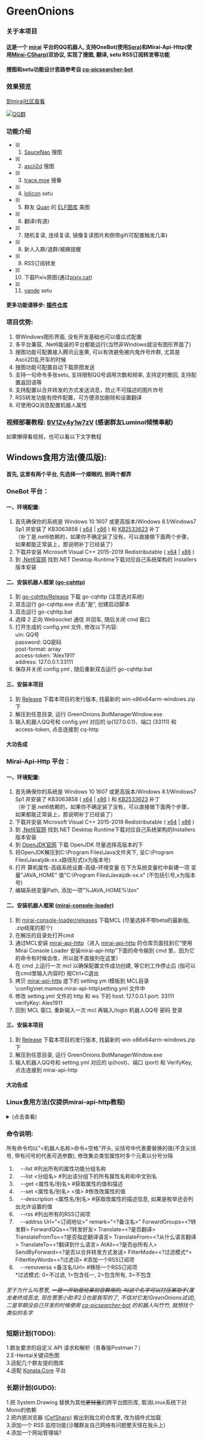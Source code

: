 # GreenOnions

### 关于本项目

#### 这是一个 [mirai](https://github.com/mamoe/mirai) 平台的QQ机器人, 支持OneBot(使用[Sora](https://github.com/DeepOceanSoft/Sora))和Mirai-Api-Http(使用[Mirai-CSharp](https://github.com/Executor-Cheng/Mirai-CSharp))双协议, 实现了搜图, 翻译, setu RSS订阅转发等功能<br>
#### 搜图和setu功能设计思路参考自 [cq-picsearcher-bot](https://github.com/Tsuk1ko/cq-picsearcher-bot) <br>

### 效果预览
[到mirai社区查看](https://mirai.mamoe.net/topic/1020/%E7%83%82%E5%A4%A7%E8%A1%97%E7%9A%84%E6%90%9C%E5%9B%BE-rss%E8%BD%AC%E5%8F%91%E7%AD%89%E5%8A%9F%E8%83%BD%E6%8F%92%E4%BB%B6-%E5%B8%A6windows%E7%95%8C%E9%9D%A2)

[![QQ群](https://img.shields.io/badge/QQ群-550398174-blue.svg "QQ群")](https://jq.qq.com/?_wv=1027&k=rJ7RA3SF "QQ群")

### 功能介绍

- [x] 1. [SauceNao](https://saucenao.com/) 搜图<br>
- [x] 2. [ascii2d](https://ascii2d.net/) 搜图<br>
- [x] 3. [trace.moe](https://trace.moe/) 搜番<br>
- [x] 4. [lolicon](https://api.lolicon.app/#/setu) setu<br>
- [x] 5. 群友 [Quan](https://github.com/Quan666) 的 [ELF图库](http://img.shab.fun:5000/) 美图<br>
- [x] 6. 翻译(有道)<br>
- [x] 7. 随机复读, 连续复读, 镜像复读图片和倒带gif(可配置触发几率)<br>
- [x] 8. 新人入群/退群/被踢提醒<br>
- [x] 9. RSS订阅转发<br>
- [x] 10. 下载Pixiv原图(通过[pixiv.cat](https://pixiv.cat/))<br>
- [x] 11. [yande](yande.re/post) setu
#### 更多功能请移步: [插件仓库](https://github.com/Alex1911-Jiang/GreenOnions.Plugins)

### 项目优势:

1. 带Windows图形界面, 没有开发基础也可以傻瓜式配置<br>
2. 多平台兼容, .Net6能装的平台都能运行(当然非Windows就没有图形界面了)<br>
3. 搜图功能可配置接入腾讯云鉴黄, 可以有效避免被内鬼炸号炸群, 尤其是Ascii2D乱开车的时候<br>
4. 搜图功能可配置自动下载原图发送<br>
5. 支持一句命令多张setu, 支持限制QQ号调用次数和频率, 支持定时撤回, 支持配置返回语等<br>
6. 支持配置以合并转发的方式发送消息，防止不可描述的图片炸号<br>
7. RSS转发功能有控件配置，可方便添加删除和设置翻译<br>
8. 可使用QQ消息配置机器人属性<br>

### 视频部署教程: [BV1Zv4y1w7zV](https://www.bilibili.com/video/BV1Zv4y1w7zV/?vd_source=f8622c32e255b12559a63ccdcef969cd) (感谢群友Luminol倾情奉献)
如果懒得看视频，也可以看以下文字教程

## Windows食用方法(傻瓜版):

#### 首先, 这里有两个平台, 先选择一个顺眼的, 别两个都弄

### OneBot 平台：

#### 一、环境配置:

1. 首先确保你的系统是 Windows 10 1607 或更高版本/Windows 8.1/Windows7 Sp1 并安装了 KB3063858 ( [x64](https://www.microsoft.com/zh-CN/download/details.aspx?id=47442) | [x86](https://www.microsoft.com/zh-CN/download/details.aspx?id=47409) ) 和 [KB2533623](https://support.microsoft.com/zh-cn/topic/microsoft-%E5%AE%89%E5%85%A8%E5%85%AC%E5%91%8A-%E4%B8%8D%E5%AE%89%E5%85%A8%E7%9A%84%E5%BA%93%E5%8A%A0%E8%BD%BD%E5%8F%AF%E8%83%BD%E5%85%81%E8%AE%B8%E8%BF%9C%E7%A8%8B%E6%89%A7%E8%A1%8C%E4%BB%A3%E7%A0%81-486ea436-2d47-27e5-6cb9-26ab7230c704) 补丁<br>
（补丁是.net6依赖的，如果你不确定装了没有，可以直接做下面两个步骤，如果都能正常装上，那说明补丁已经装了）<br>
2. 下载并安装 Microsoft Visual C++ 2015-2019 Redistributable ( [x64](https://aka.ms/vs/16/release/vc_redist.x64.exe) | [x86](https://aka.ms/vs/16/release/vc_redist.x86.exe) )<br>
3. 到 [.Net6官网](https://dotnet.microsoft.com/download/dotnet/6.0) 找到.NET Desktop Runtime下载对应自己系统架构的 Installers 版本安装<br>

#### 二、安装机器人框架 ([go-cqhttp](https://github.com/Mrs4s/go-cqhttp))

1. 到 [go-cqhttp/Release](https://github.com/Mrs4s/go-cqhttp/releases) 下载 go-cqhttp (注意选对系统)<br>
2. 双击运行 go-cqhttp.exe 点击"是", 创建启动脚本<br>
3. 双击运行 go-cqhttp.bat<br>
4. 选择 2 正向 Websocket 通信 并回车, 随后关闭 cmd 窗口<br>
5. 打开生成的 config.yml 文件, 修改以下内容:<br>
  uin: QQ号<br>
  password: QQ密码<br>
  post-format: array<br>
  access-token: 'Alex1911'<br>
  address: 127.0.0.1:33111<br>
6. 保存并关闭 config.yml , 随后重新双击运行 go-cqhttp.bat<br>

#### 三、安装本项目

1. 到 [Release](https://github.com/Alex1911-Jiang/GreenOnions/releases) 下载本项目的发行版本, 找最新的 win-x86x64arm-windows.zip 下<br>
2. 解压到任意目录, 运行 GreenOnions.BotManagerWindow.exe<br>
3. 输入机器人QQ号和 config.yml 对应的 ip(127.0.0.1)、端口 (33111) 和 access-token, 点击连接到 cq-http<br>

#### 大功告成


### Mirai-Api-Http 平台：

#### 一、环境配置:

1. 首先确保你的系统是 Windows 10 1607 或更高版本/Windows 8.1/Windows7 Sp1 并安装了 KB3063858 ( [x64](https://www.microsoft.com/zh-CN/download/details.aspx?id=47442) | [x86](https://www.microsoft.com/zh-CN/download/details.aspx?id=47409) ) 和 [KB2533623](https://support.microsoft.com/zh-cn/topic/microsoft-%E5%AE%89%E5%85%A8%E5%85%AC%E5%91%8A-%E4%B8%8D%E5%AE%89%E5%85%A8%E7%9A%84%E5%BA%93%E5%8A%A0%E8%BD%BD%E5%8F%AF%E8%83%BD%E5%85%81%E8%AE%B8%E8%BF%9C%E7%A8%8B%E6%89%A7%E8%A1%8C%E4%BB%A3%E7%A0%81-486ea436-2d47-27e5-6cb9-26ab7230c704) 补丁<br>
（补丁是.net6依赖的，如果你不确定装了没有，可以直接做下面两个步骤，如果都能正常装上，那说明补丁已经装了）<br>
2. 下载并安装 Microsoft Visual C++ 2015-2019 Redistributable ( [x64](https://aka.ms/vs/16/release/vc_redist.x64.exe) | [x86](https://aka.ms/vs/16/release/vc_redist.x86.exe) )<br>
3. 到 [.Net6官网](https://dotnet.microsoft.com/download/dotnet/6.0) 找到.NET Desktop Runtime下载对应自己系统架构的Installers版本安装<br>
4. 到 [OpenJDK官网](http://jdk.java.net/) 下载 OpenJDK 尽量选择高版本的下<br>
5. 将OpenJDK解压到C:\Program Files\Java文件夹下, 呈C:\Program Files\Java\jdk-xx.x路径形式(x为版本号)<br>
6. 打开 算机属性-高级系统设置-高级-环境变量 在下方系统变量栏中新建一项 变量"JAVA_HOME" 值"C:\Program Files\Java\jdk-xx.x" (不包括引号,x为版本号)<br>
7. 编辑系统变量Path, 添加一项"%JAVA_HOME%\bin"<br>

#### 二、安装机器人框架 ([mirai-console-loader](https://github.com/iTXTech/mirai-console-loader))

1. 到 [mirai-console-loader/releases](https://github.com/iTXTech/mirai-console-loader/releases) 下载MCL (尽量选择不带beta的最新版, .zip结尾的那个)<br>
2. 在解压的目录处打开cmd
3. 通过MCL安装 [mirai-api-http](https://github.com/project-mirai/mirai-api-http)（进入 [mirai-api-http](https://github.com/project-mirai/mirai-api-http) 的仓库页面找到它“使用 Mirai Console Loader 安装mirai-api-http”下面的命令输到 cmd 里，因为它的命令有时候会改，所以就不直接列在这里）<br>
4. 在 cmd 上运行一次 mcl 以确保配置文件成功创建, 等它的工作停止后 (指可以在cmd里输入内容时) 按Ctrl+C退出
5. 拷贝 [mirai-api-http](https://github.com/project-mirai/mirai-api-http) 底下的 setting.ym l模板到 MCL目录\config\net.mamoe.mirai-api-http\setting.yml 文件中
6. 修改 setting.yml 文件的 http 和 ws 下的 host: 127.0.0.1 port: 33111 verifyKey: Alex1911<br>
7. 回到 MCL 窗口, 重新输入一次 mcl 再输入/login 机器人QQ号 密码 登录<br>

#### 三、安装本项目

1. 到 [Release](https://github.com/Alex1911-Jiang/GreenOnions/releases) 下载本项目的发行版本, 找最新的 win-x86x64arm-windows.zip 下<br>
2. 解压到任意目录, 运行 GreenOnions.BotManagerWindow.exe<br>
3. 输入机器人QQ号和 setting.yml 对应的 ip(host)、端口 (port) 和 VerifyKey, 点击连接到 mirai-api-http<br>

#### 大功告成

### Linux食用方法(仅提供mirai-api-http教程)
<details>
<summary>(点击查看)</summary>

 ### Ubuntu为例:
1. 输入 sudo apt install unzip #安装解压zip的库<br>
2. 输入 sudo apt install openjdk-17-jdk-headless #安装Java依赖<br>
3. 输入 sudo apt-get install -y dotnet-runtime-6.0 #安装 .Net 依赖<br>
#其他发行版详见: [在 Linux 上安装.Net](https://docs.microsoft.com/zh-cn/dotnet/core/install/)<br>
4. 安装 [mirai](https://github.com/mamoe/mirai) (这里的例子为 [Mirai Console Loader](https://github.com/iTXTech/mirai-console-loader))<br>
4.1. 到 [mcl/Release](https://github.com/iTXTech/mirai-console-loader/releases) 里复制最新的zip包下载地址<br>
4.2. 输入 wget 地址 #下载mcl 例如: wget https://github.com/iTXTech/mirai-console-loader/releases/download/v2.1.0/mcl-2.1.0.zip<br>
4.3. 输入 unzip mcl-1.2.2.zip #解压(文件名按下载到的来写)<br>
4.4. 输入 sudo chmod 777 mcl #设置权限<br>
5. 安装 [mirai-api-http](https://github.com/project-mirai/mirai-api-http) 通信插件<br>
5.1. 输入 ./mcl --update-package net.mamoe:mirai-api-http --channel stable-v2 --type plugin #(地址可能会随着更新改变, 以 [mirai-api-http](https://github.com/project-mirai/mirai-api-http) 中的说明为准)<br>
5.2. 输入 ./mcl #首次启动 [mirai](https://github.com/mamoe/mirai) 创建配置文件<br>
5.3. 当配置完成后, 按Ctrl+C停止运行<br>
5.5. 到 [mirai-api-http](https://github.com/project-mirai/mirai-api-http) 复制setting.yml模板<br>
5.4. 输入 sudo vim config/net.mamoe.mirai-api-http/setting.yml #使用Vim(或其他工具)编辑配置文件<br>
5.5. 粘贴复制的模板并修改 http 和 ws 下的 host: 127.0.0.1 port: 33111 verifyKey: Alex1911<br>
5.6. 按Esc退出编辑模式并输入 :wq! 保存配置文件<br>
6. 登录机器人QQ:<br>
6.1. 输入 ./mcl 启动 [mirai](https://github.com/mamoe/mirai)<br>
6.2. 输入 /login QQ号 密码 #登录机器人QQ<br>
7. 下载并安装本项目<br>
7.1. 到 [GreenOnions/Release](https://github.com/Alex1911-Jiang/GreenOnions/releases) #复制对应自己系统的本项目下载链接<br>
7.2. 输入 wget 地址 #下载本项目压缩包<br>
7.3. 输入 unzip linux-x64.zip #解压本项目(文件名按下载到的来写)<br>
7.4. 输入 cd linux-x64 #进入解压后的目录<br>
8. 启动本项目并连接到 [mirai](https://github.com/mamoe/mirai)<br>
8.5. 输入 dotnet GreenOnions.BotManagerConsole.dll #启动本项目<br>
8.6. 按提示输入QQ号、IP、端口和 VerifyKey <br>
 
#### 大功告成
 </details>


### 命令说明:

所有命令均以"<机器人名称>命令+空格"开头, 尖括号中代表要替换的值(不含尖括号, 带有问号的代表可选参数), 修改集合类型属性时多个元素以分号分隔<br>
1. 　--list #列出所有的属性功能分组名称<br>
2. 　--list <分组名> #列出该分组下的所有属性名称和中文别名<br>
3. 　--get <属性名/别名> #获取属性的值和描述<br>
4. 　--set <属性名/别名> <值> #修改改属性的值<br>
5. 　--description <属性名/别名> #获取改属性的描述信息, 如果是枚举还会列出允许设置的值<br>
6. 　--rss #列出所有的RSS订阅项<br>
7. 　--addrss Url="<订阅地址>" remark="<?备注名>" ForwardGroups=<?转发群> ForwardQQs=<?转发好友> Translate=<?是否翻译> TranslateFromTo=<?是否指定翻译语言> TranslateFrom=<?从什么语言翻译> TranslateTo=<?翻译到什么语言> AtAll=<?是否@所有人> SendByForward=<?是否以合并转发方式发送> FilterMode=<?过滤模式*> FilterKeyWords=<?过滤词> #添加一个RSS订阅项<br>
8. 　--removerss <备注名/Url> #移除一个RSS订阅项<br>
*过滤模式: 0=不过滤, 1=包含任一, 2=包含所有, 3=不包含


###### 至于为什么叫葱葱, ~~一是一开始是给某初音群用的, 叫这个名字可以打压某助手~~(屠龙者终成恶龙, 现在葱葱小助手2.0也是我写的了, 不信对它发/GreenOnions试试), 二是早期没自己开发的时候使用 [cq-picsearcher-bot](https://github.com/Tsuk1ko/cq-picsearcher-bot) 的机器人叫竹竹, 就想找个类似的名字<br>

### 短期计划(TODO):

1.群友要求的自定义 API 请求和解析（青春版Postman？）<br>
2.E-Hentai关键词色图<br>
3.适配几个群友提的图库<br>
4.适配 [Konata.Core](https://github.com/KonataDev/Konata.Core) 平台

### 长期计划(GUDO):
1.把 System.Drawing 替换为其他~~更轻量~~的跨平台图形库, 取消Linux系统下对Mono的依赖<br>
2.把内嵌浏览器 ([CefSharp](https://github.com/cefsharp/CefSharp)) 搬出到独立的仓库里, 改为插件式加载<br>
3.添加一个 RSS 监控功能(沙雕群友自己网络有问题整天怪在我头上)<br>
4.添加一个网站管理端?<br>
